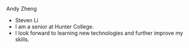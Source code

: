 Andy Zheng

* Steven Li
 * I am a senior at Hunter College. 
 * I look forward to learning new technologies and further improve my skills.